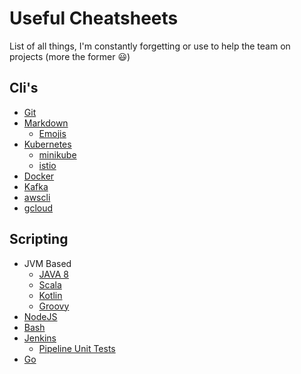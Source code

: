 # Useful Cheatsheets

List of all things, I'm constantly forgetting or use to help the team on projects (more the former :smiley:)

## Cli's

* [Git](https://www.git-tower.com/blog/content/posts/54-git-cheat-sheet/git-cheat-sheet-large01.png)
* [Markdown](https://github.com/adam-p/markdown-here/wiki/Markdown-Cheatsheet)
    * [Emojis](https://gist.github.com/roachhd/1f029bd4b50b8a524f3c)
* [Kubernetes](https://cheatsheet.dennyzhang.com/cheatsheet-kubernetes-a4)
    * [minikube](https://cheatsheet.dennyzhang.com/cheatsheet-minikube-a4)
    * [istio](https://github.com/lordofthejars/asciidoctor-pdf.js/releases/tag/v1.0.0)
* [Docker](https://www.digitalocean.com/community/tutorials/how-to-remove-docker-images-containers-and-volumes)
* [Kafka](http://raphaelsolarski.com/index.php/2019/02/23/apache-kafka-cheatsheet/)
* [awscli](https://gist.github.com/apolloclark/b3f60c1f68aa972d324b)
* [gcloud](https://gist.github.com/pydevops/cffbd3c694d599c6ca18342d3625af97)

## Scripting

* JVM Based
    * [JAVA 8](https://github.com/BafS/Java8-CheatSheet)
    * [Scala](https://docs.scala-lang.org/cheatsheets/)
    * [Kotlin](https://blog.kotlin-academy.com/kotlin-cheat-sheet-1137588c75a)
    * [Groovy](http://groovy-lang.org/single-page-documentation.html)
* [NodeJS](https://gist.github.com/LeCoupa/985b82968d8285987dc3)
* [Bash](https://devhints.io/bash)
* [Jenkins](https://github.com/jenkinsci/pipeline-examples)
    * [Pipeline Unit Tests](https://github.com/jenkinsci/JenkinsPipelineUnit)
* [Go](https://github.com/a8m/go-lang-cheat-sheet)
